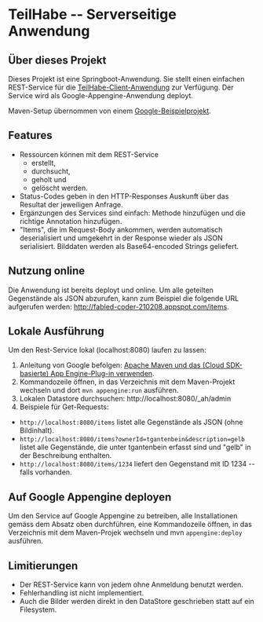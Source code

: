 # TeilHabe -- Serverseitige Anwendung

## Über dieses Projekt
Dieses Projekt ist eine Springboot-Anwendung. Sie stellt einen
einfachen REST-Service für die [TeilHabe-Client-Anwendung](https://github.com/thomas-gantenbein-tga/sharingapp_serverside) 
zur Verfügung. Der Service wird als Google-Appengine-Anwendung deployt.

Maven-Setup übernommen von einem [Google-Beispielprojekt](https://github.com/GoogleCloudPlatform/getting-started-java/tree/master/appengine-standard-java8/springboot-appengine-standard).

## Features
* Ressourcen können mit dem REST-Service 
  * erstellt,
  * durchsucht, 
  * geholt und 
  * gelöscht werden.
* Status-Codes geben in den HTTP-Responses Auskunft über das Resultat der jeweiligen Anfrage.
* Ergänzungen des Services sind einfach: Methode hinzufügen und die richtige Annotation hinzufügen.
* "Items", die im Request-Body ankommen, werden automatisch deserialisiert und umgekehrt
  in der Response wieder als JSON serialisiert. Bilddaten werden als Base64-encoded Strings geliefert.

## Nutzung online
Die Anwendung ist bereits deployt und online. Um alle geteilten Gegenstände 
als JSON abzurufen, kann zum Beispiel die folgende URL aufgerufen werden:
http://fabled-coder-210208.appspot.com/items.


## Lokale Ausführung
Um den Rest-Service lokal (localhost:8080) laufen zu lassen:

1. Anleitung von Google befolgen: [Apache Maven und das (Cloud SDK-basierte) App Engine-Plug-in verwenden](https://cloud.google.com/appengine/docs/standard/java/tools/using-maven).
2. Kommandozeile öffnen, in das Verzeichnis mit dem Maven-Projekt wechseln und dort `mvn appengine:run`
   ausführen.
3. Lokalen Datastore durchsuchen: http://localhost:8080/_ah/admin
4. Beispiele für Get-Requests:
  * `http://localhost:8080/items` listet alle Gegenstände als JSON (ohne Bildinhalt).
  * `http://localhost:8080/items?ownerId=tgantenbein&description=gelb` listet alle
     Gegenstände, die unter tgantenbein erfasst sind und "gelb" in der Beschreibung enthalten.
  * `http://localhost:8080/items/1234` liefert den Gegenstand mit ID 1234 -- falls vorhanden.
   
## Auf Google Appengine deployen
Um den Service auf Google Appengine zu betreiben, alle Installationen gemäss dem Absatz
oben durchführen, eine Kommandozeile öffnen, in das Verzeichnis mit dem Maven-Projek wechseln
und mvn `appengine:deploy` ausführen.

## Limitierungen
* Der REST-Service kann von jedem ohne Anmeldung benutzt werden.
* Fehlerhandling ist nicht implementiert.
* Auch die Bilder werden direkt in den DataStore geschrieben statt auf ein Filesystem.

